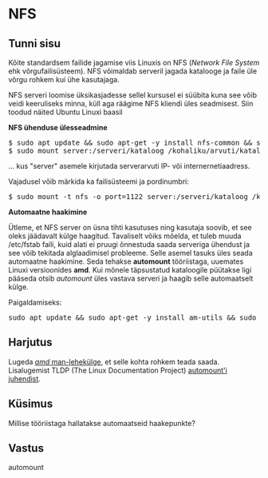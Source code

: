 # NFS

## Tunni sisu

Kõite standardsem failide jagamise viis Linuxis on NFS (*Network File System* ehk võrgufailisüsteem). NFS võimaldab serveril jagada katalooge ja faile üle võrgu rohkem kui ühe kasutajaga.

NFS serveri loomise üksikasjadesse sellel kursusel ei süübita kuna see võib veidi keeruliseks minna, küll aga räägime NFS kliendi üles seadmisest. Siin toodud näited Ubuntu Linuxi baasil

<b>NFS ühenduse ülesseadmine</b><br>
<pre>$ sudo apt update && sudo apt-get -y install nfs-common && sudo ldconfig && sudo dpkg --configure -a && sudo apt-get clean
$ sudo mount server:/serveri/kataloog /kohaliku/arvuti/kataloog</pre>

... kus "server" asemele kirjutada serverarvuti IP- või internernetiaadress.<br>

Vajadusel võib märkida ka failisüsteemi ja pordinumbri:<br>
<pre>$ sudo mount -t nfs -o port=1122 server:/serveri/kataloog /kohaliku/arvuti/kataloog</pre>


<b>Automaatne haakimine</b>

Ütleme, et NFS server on üsna tihti kasutuses ning kasutaja soovib, et see oleks jäädavalt külge haagitud. Tavaliselt võiks mõelda, et tuleb muuda /etc/fstab faili, kuid alati ei pruugi õnnestuda saada serveriga ühendust ja see võib tekitada alglaadimisel probleeme. Selle asemel tasuks üles seada automaatne haakimine. Seda tehakse <b>automount</b> tööriistaga, uuemates Linuxi versioonides <b>amd</b>. Kui mõnele täpsustatud kataloogile püütakse ligi pääseda otsib *automount* üles vastava serveri ja haagib selle automaatselt külge.

Paigaldamiseks:<br>
<pre>
sudo apt update && sudo apt-get -y install am-utils && sudo ldconfig && sudo dpkg --configure -a && sudo apt-get clean
</pre>

## Harjutus

Lugeda [*amd* man-lehekülge](https://linux.die.net/man/8/amd), et selle kohta rohkem teada saada. Lisalugemist TLDP (The Linux Documentation Project) [automount'i juhendist](http://www.tldp.org/HOWTO/Automount.html).

## Küsimus

Millise tööriistaga hallatakse automaatseid haakepunkte?

## Vastus

automount
